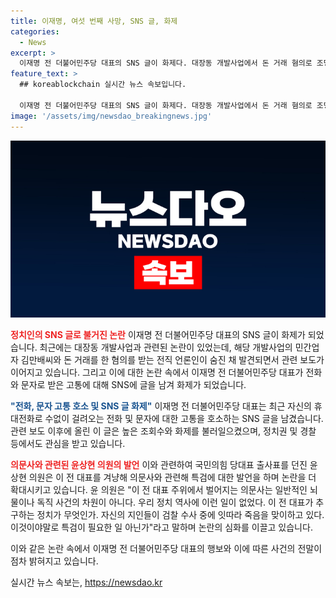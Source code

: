 ```yaml
---
title: 이재명, 여섯 번째 사망, SNS 글, 화제
categories:
  - News
excerpt: >
  이재명 전 더불어민주당 대표의 SNS 글이 화제다. 대장동 개발사업에서 돈 거래 혐의로 조명된 언론인의 사망과 관련해, 이 전 대표는 글을 올려 전화, 문자 그만 좀이라며 고통을 호소했다. 이 글은 13만8000회 조회되며 화제를 모으고 있다. 이와 관련해 국민의힘 의원은 이 전 대표 주위 의문사에 대해 특검이 필요하다고 주장하며 논란이 계속되고 있다. 여기에는 돈 거래로 인한 언론 보도와 사망의 의혹 등이 얽혀 있어 사람들의 이목을 끄는 소재로 화제를 불러일으키고 있다.
feature_text: >
  ## koreablockchain 실시간 뉴스 속보입니다.

  이재명 전 더불어민주당 대표의 SNS 글이 화제다. 대장동 개발사업에서 돈 거래 혐의로 조명된 언론인의 사망과 관련해, 이 전 대표는 글을 올려 전화, 문자 그만 좀이라며 고통을 호소했다. 이 글은 13만8000회 조회되며 화제를 모으고 있다. 이와 관련해 국민의힘 의원은 이 전 대표 주위 의문사에 대해 특검이 필요하다고 주장하며 논란이 계속되고 있다. 여기에는 돈 거래로 인한 언론 보도와 사망의 의혹 등이 얽혀 있어 사람들의 이목을 끄는 소재로 화제를 불러일으키고 있다.
image: '/assets/img/newsdao_breakingnews.jpg'
---
```


<p><img src="/assets/img/newsdao_breakingnews.jpg" alt="koreablockchain 속보" /></p>

<p><b><span style="color: #ee2323;">정치인의 SNS 글로 불거진 논란</span></b>
이재명 전 더불어민주당 대표의 SNS 글이 화제가 되었습니다. 최근에는 대장동 개발사업과 관련된 논란이 있었는데, 해당 개발사업의 민간업자 김만배씨와 돈 거래를 한 혐의를 받는 전직 언론인이 숨진 채 발견되면서 관련 보도가 이어지고 있습니다. 그리고 이에 대한 논란 속에서 이재명 전 더불어민주당 대표가 전화와 문자로 받은 고통에 대해 SNS에 글을 남겨 화제가 되었습니다.</p>

<p><b><span style="color: #1a5490;">"전화, 문자 고통 호소 및 SNS 글 화제"</span></b>
이재명 전 더불어민주당 대표는 최근 자신의 휴대전화로 수없이 걸려오는 전화 및 문자에 대한 고통을 호소하는 SNS 글을 남겼습니다. 관련 보도 이후에 올린 이 글은 높은 조회수와 화제를 불러일으켰으며, 정치권 및 경찰 등에서도 관심을 받고 있습니다.</p>

<p><b><span style="color: #ee2323;">의문사와 관련된 윤상현 의원의 발언</span></b>
이와 관련하여 국민의힘 당대표 출사표를 던진 윤상현 의원은 이 전 대표를 겨냥해 의문사와 관련해 특검에 대한 발언을 하며 논란을 더 확대시키고 있습니다. 윤 의원은 "이 전 대표 주위에서 벌어지는 의문사는 일반적인 뇌물이나 독직 사건의 차원이 아니다. 우리 정치 역사에 이런 일이 없었다. 이 전 대표가 추구하는 정치가 무엇인가. 자신의 지인들이 검찰 수사 중에 잇따라 죽음을 맞이하고 있다. 이것이야말로 특검이 필요한 일 아닌가"라고 말하며 논란의 심화를 이끌고 있습니다. </p>

<p>이와 같은 논란 속에서 이재명 전 더불어민주당 대표의 행보와 이에 따른 사건의 전말이 점차 밝혀지고 있습니다.</p>
실시간 뉴스 속보는, <a href="https://newsdao.kr" rel="dofollow">https://newsdao.kr</a>


